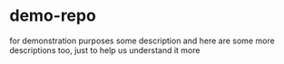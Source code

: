 # demo-repo
for demonstration purposes
some description
and here are some more descriptions too, just to help us understand it more
